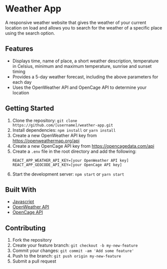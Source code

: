 
# Weather App

A responsive weather website that gives the weather of your current location on load and allows you to search for the weather of a specific place using the search option.

## Features
- Displays time, name of place, a short weather description, temperature in Celsius, minimum and maximum temperature, sunrise and sunset timing
- Provides a 5-day weather forecast, including the above parameters for each day
- Uses the OpenWeather API and OpenCage API to determine your location

## Getting Started

1. Clone the repository: `git clone https://github.com/[username]/weather-app.git`
2. Install dependencies: `npm install` or `yarn install`
3. Create a new OpenWeather API key from https://openweathermap.org/api
4. Create a new OpenCage API key from https://opencagedata.com/api
5. Create a `.env` file in the root directory and add the following:
    ```
    REACT_APP_WEATHER_API_KEY=[your OpenWeather API key]
    REACT_APP_GEOCODE_API_KEY=[your OpenCage API key]
    ```
6. Start the development server: `npm start` or `yarn start`

## Built With

- [Javascript](https://www.javascript.com/)
- [OpenWeather API](https://openweathermap.org/api)
- [OpenCage API](https://opencagedata.com/api)

## Contributing

1. Fork the repository
2. Create your feature branch: `git checkout -b my-new-feature`
3. Commit your changes: `git commit -am 'Add some feature'`
4. Push to the branch: `git push origin my-new-feature`
5. Submit a pull request

